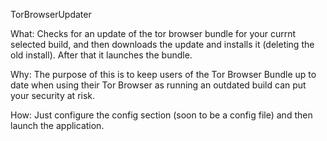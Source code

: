 TorBrowserUpdater

What: Checks for an update of the tor browser bundle for your currnt selected build, and then downloads the update and installs it (deleting the old install).  After that it launches the bundle.

Why: The purpose of this is to keep users of the Tor Browser Bundle up to date when using their Tor Browser as running an outdated build can put your security at risk.

How: Just configure the config section (soon to be a config file) and then launch the application.
